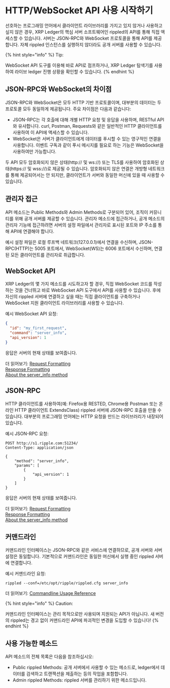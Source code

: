 # HTTP/WebSocket API 사용 시작하기

선호하는 프로그래밍 언어에서 클라이언트 라이브러리를 가지고 있지 않거나 사용하고 싶지 않은 경우, XRP Ledger의 핵심 서버 소프트웨어인 rippled의 API를 통해 직접 액세스할 수 있습니다. 서버는 JSON-RPC와 WebSocket 프로토콜을 통해 API를 제공합니다. 자체 rippled 인스턴스를 실행하지 않더라도 공개 서버를 사용할 수 있습니다.

{% hint style="info" %}
Tip:

WebSocket API 도구를 이용해 바로 API로 점프하거나, XRP Ledger 탐색기를 사용하여 라이브 ledger 진행 상황을 확인할 수 있습니다.
{% endhint %}

## JSON-RPC와 WebSocket의 차이점&#x20;

JSON-RPC와 WebSocket은 모두 HTTP 기반 프로토콜이며, 대부분의 데이터는 두 프로토콜 모두 동일하게 제공됩니다. 주요 차이점은 다음과 같습니다:

* JSON-RPC는 각 호출에 대해 개별 HTTP 요청 및 응답을 사용하며, RESTful API와 유사합니다. curl, Postman, Requests와 같은 일반적인 HTTP 클라이언트를 사용하여 이 API에 액세스할 수 있습니다.&#x20;
* WebSocket은 서버가 클라이언트에게 데이터를 푸시할 수 있는 영구적인 연결을 사용합니다. 이벤트 구독과 같이 푸시 메시지를 필요로 하는 기능은 WebSocket을 사용하여만 가능합니다.&#x20;

두 API 모두 암호화되지 않은 상태(http:// 및 ws://) 또는 TLS를 사용하여 암호화된 상태(https:// 및 wss://)로 제공될 수 있습니다. 암호화되지 않은 연결은 개방형 네트워크를 통해 제공되어서는 안 되지만, 클라이언트가 서버와 동일한 머신에 있을 때 사용할 수 있습니다.

## 관리자 접근&#x20;

API 메소드는 Public Methods와 Admin Methods로 구분되어 있어, 조직이 커뮤니티를 위해 공개 서버를 제공할 수 있습니다. 관리자 메소드에 접근하거나, 공개 메소드의 관리자 기능에 접근하려면 서버의 설정 파일에서 관리자로 표시된 포트와 IP 주소를 통해 API에 연결해야 합니다.

예시 설정 파일은 로컬 루프백 네트워크(127.0.0.1)에서 연결을 수신하며, JSON-RPC(HTTP)는 5005 포트에서, WebSocket(WS)는 6006 포트에서 수신하며, 연결된 모든 클라이언트를 관리자로 취급합니다.

## WebSocket API

XRP Ledger의 몇 가지 메소드를 시도하고자 할 경우, 직접 WebSocket 코드를 작성하는 것을 건너뛰고 바로 WebSocket API 도구에서 API를 사용할 수 있습니다. 후에 자신의 rippled 서버에 연결하고 싶을 때는 직접 클라이언트를 구축하거나 WebSocket 지원 클라이언트 라이브러리를 사용할 수 있습니다.

예시 WebSocket API 요청:

```json
{
  "id": "my_first_request",
  "command": "server_info",
  "api_version": 1
}
```

응답은 서버의 현재 상태를 보여줍니다.

더 읽어보기: [Request Formatting](https://xrpl.org/request-formatting.html) \
[Response Formatting](https://xrpl.org/response-formatting.html) \
[About the server\_info method](https://xrpl.org/server\_info.html)

## JSON-RPC&#x20;

HTTP 클라이언트를 사용하여(예: Firefox용 RESTED, Chrome용 Postman 또는 온라인 HTTP 클라이언트 ExtendsClass) rippled 서버에 JSON-RPC 호출을 만들 수 있습니다. 대부분의 프로그래밍 언어에는 HTTP 요청을 만드는 라이브러리가 내장되어 있습니다.

예시 JSON-RPC 요청:

```
POST http://s1.ripple.com:51234/
Content-Type: application/json

{
    "method": "server_info",
    "params": [
        {
            "api_version": 1
        }
    ]
}
```

응답은 서버의 현재 상태를 보여줍니다.

더 읽어보기: [Request Formatting](https://xrpl.org/request-formatting.html#json-rpc-format) \
[Response Formatting](https://xrpl.org/response-formatting.html) \
[About the server\_info method](https://xrpl.org/server\_info.html)

## 커맨드라인&#x20;

커맨드라인 인터페이스는 JSON-RPC와 같은 서비스에 연결하므로, 공개 서버와 서버 설정은 동일합니다. 기본적으로 커맨드라인은 동일한 머신에서 실행 중인 rippled 서버에 연결합니다.

예시 커맨드라인 요청:

```
rippled --conf=/etc/opt/ripple/rippled.cfg server_info
```

더 읽어보기: [Commandline Usage Reference](https://xrpl.org/commandline-usage.html)

{% hint style="info" %}
Caution:

커맨드라인 인터페이스는 관리 목적으로만 사용되며 지원되는 API가 아닙니다. 새 버전의 rippled는 경고 없이 커맨드라인 API에 파괴적인 변경을 도입할 수 있습니다!
{% endhint %}

## 사용 가능한 메소드&#x20;

API 메소드의 전체 목록은 다음을 참조하십시오:

* Public rippled Methods: 공개 서버에서 사용할 수 있는 메소드로, ledger에서 데이터를 검색하고 트랜잭션을 제출하는 등의 작업을 포함합니다.
* Admin rippled Methods: rippled 서버를 관리하기 위한 메소드입니다.
